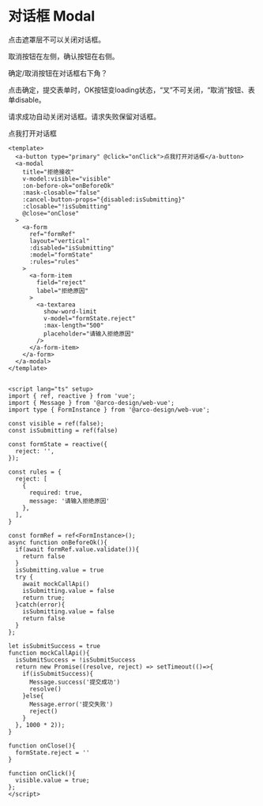 # 对话框 Modal

点击遮罩层不可以关闭对话框。

取消按钮在左侧，确认按钮在右侧。

确定/取消按钮在对话框右下角？

点击确定，提交表单时，OK按钮变loading状态，“叉”不可关闭，“取消”按钮、表单disable。

请求成功自动关闭对话框。请求失败保留对话框。

<a-card>
  <a-button type="primary" @click="onClick">点我打开对话框</a-button>
</a-card>
<a-modal
  title="拒绝接收"
  v-model:visible="visible"
  :on-before-ok="onBeforeOk"
  :mask-closable="false"
  :cancel-button-props="{disabled:isSubmitting}"
  :closable="!isSubmitting"
  @close="onClose"
>
  <a-form
    ref="formRef"
    layout="vertical"
    :disabled="isSubmitting"
    :model="formState"
    :rules="rules"
  >
    <a-form-item
      field="reject"
      label="拒绝原因"
    >
      <a-textarea
        show-word-limit
        v-model="formState.reject"
        :max-length="500"
        placeholder="请输入拒绝原因"
      />
    </a-form-item>
  </a-form>
</a-modal>

<script lang="ts" setup>
import { ref, reactive } from 'vue';
import { Message } from '@arco-design/web-vue';
import type { FormInstance } from '@arco-design/web-vue';

const visible = ref(false);
const isSubmitting = ref(false)

const formState = reactive({
  reject: '',
});

const rules = {
  reject: [
    {
      required: true,
      message: '请输入拒绝原因'
    },
  ],
}

const formRef = ref<FormInstance>();
async function onBeforeOk(){
  if(await formRef.value.validate()){
    return false
  }
  isSubmitting.value = true
  try {
    await mockCallApi()
    isSubmitting.value = false
    return true;
  }catch(error){
    isSubmitting.value = false
    return false
  }
};

let isSubmitSuccess = true
function mockCallApi(){
  isSubmitSuccess = !isSubmitSuccess
  return new Promise((resolve, reject) => setTimeout(()=>{
    if(isSubmitSuccess){
      Message.success('提交成功')
      resolve()
    }else{
      Message.error('提交失败')
      reject()
    }
  }, 1000 * 2));
}

function onClose(){
  formState.reject = ''
}

function onClick(){
  visible.value = true;
};
</script>


```vue{7-9,41,61,64,67}
<template>
  <a-button type="primary" @click="onClick">点我打开对话框</a-button>
  <a-modal
    title="拒绝接收"
    v-model:visible="visible"
    :on-before-ok="onBeforeOk"
    :mask-closable="false"
    :cancel-button-props="{disabled:isSubmitting}"
    :closable="!isSubmitting"
    @close="onClose"
  >
    <a-form
      ref="formRef"
      layout="vertical"
      :disabled="isSubmitting"
      :model="formState"
      :rules="rules"
    >
      <a-form-item
        field="reject"
        label="拒绝原因"
      >
        <a-textarea
          show-word-limit
          v-model="formState.reject"
          :max-length="500"
          placeholder="请输入拒绝原因"
        />
      </a-form-item>
    </a-form>
  </a-modal>
</template>


<script lang="ts" setup>
import { ref, reactive } from 'vue';
import { Message } from '@arco-design/web-vue';
import type { FormInstance } from '@arco-design/web-vue';

const visible = ref(false);
const isSubmitting = ref(false)

const formState = reactive({
  reject: '',
});

const rules = {
  reject: [
    {
      required: true,
      message: '请输入拒绝原因'
    },
  ],
}

const formRef = ref<FormInstance>();
async function onBeforeOk(){
  if(await formRef.value.validate()){
    return false
  }
  isSubmitting.value = true
  try {
    await mockCallApi()
    isSubmitting.value = false
    return true;
  }catch(error){
    isSubmitting.value = false
    return false
  }
};

let isSubmitSuccess = true
function mockCallApi(){
  isSubmitSuccess = !isSubmitSuccess
  return new Promise((resolve, reject) => setTimeout(()=>{
    if(isSubmitSuccess){
      Message.success('提交成功')
      resolve()
    }else{
      Message.error('提交失败')
      reject()
    }
  }, 1000 * 2));
}

function onClose(){
  formState.reject = ''
}

function onClick(){
  visible.value = true;
};
</script>
```

